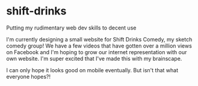 # shift-drinks
Putting my rudimentary web dev skills to decent use

I'm currently designing a small website for Shift Drinks Comedy, my sketch comedy group! We have a few videos that have gotten over a million views on Facebook and I'm hoping to grow our internet representation with our own website. I'm super excited that I've made this with my brainscape.

I can only hope it looks good on mobile eventually. But isn't that what everyone hopes?!
